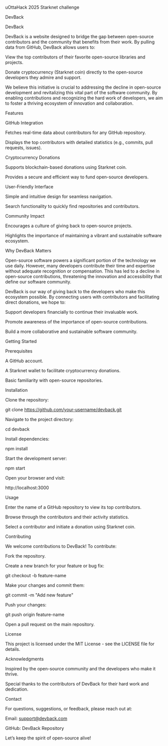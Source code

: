 uOttaHack 2025 Starknet challenge

DevBack

DevBack

DevBack is a website designed to bridge the gap between open-source contributors and the community that benefits from their work. By pulling data from GitHub, DevBack allows users to:

View the top contributors of their favorite open-source libraries and projects.

Donate cryptocurrency (Starknet coin) directly to the open-source developers they admire and support.

We believe this initiative is crucial to addressing the decline in open-source development and revitalizing this vital part of the software community. By enabling contributions and recognizing the hard work of developers, we aim to foster a thriving ecosystem of innovation and collaboration.

Features

GitHub Integration

Fetches real-time data about contributors for any GitHub repository.

Displays the top contributors with detailed statistics (e.g., commits, pull requests, issues).

Cryptocurrency Donations

Supports blockchain-based donations using Starknet coin.

Provides a secure and efficient way to fund open-source developers.

User-Friendly Interface

Simple and intuitive design for seamless navigation.

Search functionality to quickly find repositories and contributors.

Community Impact

Encourages a culture of giving back to open-source projects.

Highlights the importance of maintaining a vibrant and sustainable software ecosystem.

Why DevBack Matters

Open-source software powers a significant portion of the technology we use daily. However, many developers contribute their time and expertise without adequate recognition or compensation. This has led to a decline in open-source contributions, threatening the innovation and accessibility that define our software community.

DevBack is our way of giving back to the developers who make this ecosystem possible. By connecting users with contributors and facilitating direct donations, we hope to:

Support developers financially to continue their invaluable work.

Promote awareness of the importance of open-source contributions.

Build a more collaborative and sustainable software community.

Getting Started

Prerequisites

A GitHub account.

A Starknet wallet to facilitate cryptocurrency donations.

Basic familiarity with open-source repositories.

Installation

Clone the repository:

git clone https://github.com/your-username/devback.git

Navigate to the project directory:

cd devback

Install dependencies:

npm install

Start the development server:

npm start

Open your browser and visit:

http://localhost:3000

Usage

Enter the name of a GitHub repository to view its top contributors.

Browse through the contributors and their activity statistics.

Select a contributor and initiate a donation using Starknet coin.

Contributing

We welcome contributions to DevBack! To contribute:

Fork the repository.

Create a new branch for your feature or bug fix:

git checkout -b feature-name

Make your changes and commit them:

git commit -m "Add new feature"

Push your changes:

git push origin feature-name

Open a pull request on the main repository.

License

This project is licensed under the MIT License - see the LICENSE file for details.

Acknowledgments

Inspired by the open-source community and the developers who make it thrive.

Special thanks to the contributors of DevBack for their hard work and dedication.

Contact

For questions, suggestions, or feedback, please reach out at:

Email: support@devback.com

GitHub: DevBack Repository

Let’s keep the spirit of open-source alive!


